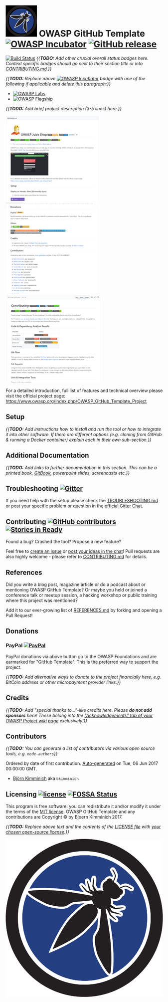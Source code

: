 # ![Project Logo](images/logo_100px.png) OWASP GitHub Template [![OWASP Incubator](https://img.shields.io/badge/owasp-incubator-blue.svg)](https://www.owasp.org/index.php/OWASP_Project_Inventory#tab=Incubator_Projects) [![GitHub release](https://img.shields.io/github/release/owasp/github-template.svg)](https://github.com/owasp/github-template/releases/latest)

[![Build Status](https://travis-ci.org/owasp/github-template.svg?branch=master)](https://travis-ci.org/owasp/github-template)
_{{**TODO:** Add other crucial overall status badges here. Context specific badges should go next to their section title or into [CONTRIBUTING.md](CONTRIBUTING.md).}}_

_{{**TODO:** Replace above [![OWASP Incubator](https://img.shields.io/badge/owasp-incubator-blue.svg)](https://www.owasp.org/index.php/OWASP_Project_Inventory#tab=Incubator_Projects) badge with one of the following if applicable and delete this paragraph:}}_
* [![OWASP Labs](https://img.shields.io/badge/owasp-labs%20project-f7b73c.svg)](https://www.owasp.org/index.php/OWASP_Project_Inventory#tab=Labs_Projects)
* [![OWASP Flagship](https://img.shields.io/badge/owasp-flagship%20project-38a047.svg)](https://www.owasp.org/index.php/OWASP_Project_Inventory#tab=Flagship_Projects)

_{{**TODO:** Add brief project description (3-5 lines) here.}}_

![OWASP GitHub Template screenshot 1](images/screenshot1.png)
![OWASP GitHub Template screenshot 2](images/screenshot2.png)
![OWASP GitHub Template screenshot 3](images/screenshot3.png)

For a detailed introduction, full list of features and technical
overview please visit the official project page:
<https://www.owasp.org/index.php/OWASP_GitHub_Template_Project>

## Setup

_{{**TODO:** Add instructions how to install and run the tool or how to integrate it into other software. If there are different options (e.g. cloning from GitHub & running a Docker container) explain each in their own sub-section.}}_

## Additional Documentation

_{{**TODO:** Add links to further documentation in this section. This can be a printed book, [GitBook](https://www.gitbook.com/@owasp), powerpoint slides, screencasts etc.}}_

## Troubleshooting [![Gitter](http://img.shields.io/badge/gitter-join%20chat-1dce73.svg)](https://gitter.im/owasp/github-template)

If you need help with the setup please check the
[TROUBLESHOOTING.md](TROUBLESHOOTING.md) or post your specific problem
or question in the
[official Gitter Chat](https://gitter.im/owasp/github-template).

## Contributing [![GitHub contributors](https://img.shields.io/github/contributors/owasp/github-template.svg)](https://github.com/owasp/github-template/graphs/contributors) [![Stories in Ready](https://badge.waffle.io/owasp/github-template.svg?label=ready&title=Ready)](http://waffle.io/owasp/github-template)

Found a bug? Crashed the tool? Propose a new feature?

Feel free to
[create an issue](https://github.com/owasp/github-template/issues) or
[post your ideas in the chat](https://gitter.im/owasp/github-template)!
Pull requests are also highly welcome - please refer to
[CONTRIBUTING.md](CONTRIBUTING.md) for details.

## References

Did you write a blog post, magazine article or do a podcast about or
mentioning OWASP GitHub Template? Or maybe you held or joined a conference
talk or meetup session, a hacking workshop or public training where this
project was mentioned?

Add it to our ever-growing list of [REFERENCES.md](REFERENCES.md) by
forking and opening a Pull Request!

## Donations

### PayPal [![PayPal](https://www.paypalobjects.com/en_US/i/btn/btn_donate_SM.gif)](https://www.paypal.com/cgi-bin/webscr?cmd=_donations&business=paypal%40owasp%2eorg&lc=BM&item_name=OWASP%20GitHub%20Template&item_number=OWASP%20Foundation&no_note=0&currency_code=USD&bn=PP%2dDonationsBF)

PayPal donations via above button go to the OWASP Foundations and are
earmarked for "GitHub Template". This is the preferred way to support the
project.

_{{**TODO:** Add alternative ways to donate to the project financially here, e.g. BitCoin address or other micropayment provider links.}}_

## Credits

_{{**TODO:** Add "special thanks to..."-like credits here. Please **do not add sponsors** here! These belong into the ["Acknowledgements" tab of your OWASP Project wiki page](https://www.owasp.org/index.php/OWASP_Juice_Shop_Project#tab=Acknowledgements) exclusively!}}_

## Contributors

_{{**TODO:** You can generate a list of contributors via various open source tools, e.g. `node-authors`}}_

Ordered by date of first contribution.
[Auto-generated](https://github.com/dtrejo/node-authors) on Tue, 06 Jun
2017 00:00:00 GMT.

- [Björn Kimminich](https://github.com/bkimminich) aka `bkimminich`

## Licensing [![license](https://img.shields.io/github/license/owasp/github-template.svg)](LICENSE) [![FOSSA Status](https://app.fossa.io/api/projects/git%2Bhttps%3A%2F%2Fgithub.com%2Fowasp%2Fgithub-template.svg?type=shield)](https://app.fossa.io/projects/git%2Bhttps%3A%2F%2Fgithub.com%2Fowasp%2Fgithub-template?ref=badge_shield)

This program is free software: you can redistribute it and/or modify it
under the terms of the [MIT license](LICENSE). OWASP GitHub Template and any
contributions are Copyright © by Bjoern Kimminich 2017.

_{{**TODO:** Replace above text and the contents of the [LICENSE file](LICENSE) with [your chosen open-source license](https://opensource.org/licenses).}}_

![Project Logo](images/logo.png)

